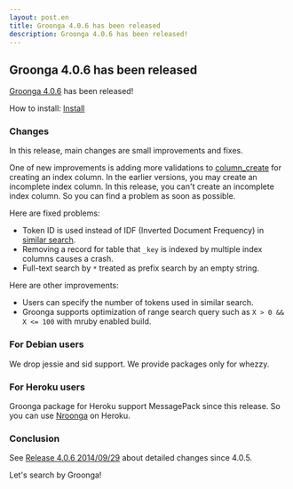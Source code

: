 ```yaml
---
layout: post.en
title: Groonga 4.0.6 has been released
description: Groonga 4.0.6 has been released!
---
```


## Groonga 4.0.6 has been released

[Groonga 4.0.6](/docs/news.html#release-4-0-6) has been released!

How to install: [Install](/docs/install.html)

### Changes

In this release, main changes are small improvements and fixes.

One of new improvements is adding more validations to [column_create](/docs/reference/commands/column_create.html) for creating an index column. In the earlier versions, you may create an incomplete index column. In this release, you can't create an incomplete index column. So you can find a problem as soon as possible.

Here are fixed problems:

  * Token ID is used instead of IDF (Inverted Document Frequency) in [similar search](/docs/reference/grn_expr/script_syntax.html#similar-search).
  * Removing a record for table that `_key` is indexed by multiple index columns causes a crash.
  * Full-text search by `*` treated as prefix search by an empty string.

Here are other improvements:

  * Users can specify the number of tokens used in similar search.
  * Groonga supports optimization of range search query such as `X > 0 && X <= 100` with mruby enabled build.

### For Debian users

We drop jessie and sid support. We provide packages only for whezzy.

### For Heroku users

Groonga package for Heroku support MessagePack since this release. So you can use [Nroonga](http://nroonga.github.io/) on Heroku.

### Conclusion

See [Release 4.0.6 2014/09/29](/docs/news.html#release-4-0-6) about detailed changes since 4.0.5.

Let's search by Groonga!
